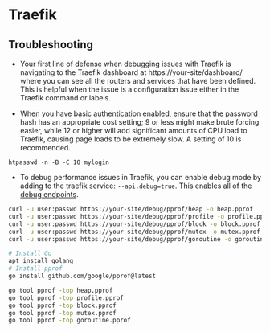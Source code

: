 # Traefik

## Troubleshooting

* Your first line of defense when debugging issues with Traefik is
navigating to the Traefik dashboard at https://your-site/dashboard/
where you can see all the routers and services that have been defined.
This is helpful when the issue is a configuration issue either in the
Traefik command or labels.

* When you have basic authentication enabled, ensure that the
password hash has an appropriate cost setting; 9 or less might make
brute forcing easier, while 12 or higher will add significant amounts
of CPU load to Traefik, causing page loads to be extremely slow. A setting
of 10 is recommended.
```
htpasswd -n -B -C 10 mylogin
```

* To debug performance issues in Traefik, you can enable debug
mode by adding to the traefik service: `--api.debug=true`.
This enables all of the [debug endpoints](https://doc.traefik.io/traefik/operations/api/#debug).

```bash
curl -u user:passwd https://your-site/debug/pprof/heap -o heap.pprof
curl -u user:passwd https://your-site/debug/pprof/profile -o profile.pprof
curl -u user:passwd https://your-site/debug/pprof/block -o block.pprof
curl -u user:passwd https://your-site/debug/pprof/mutex -o mutex.pprof
curl -u user:passwd https://your-site/debug/pprof/goroutine -o goroutine.pprof

# Install Go
apt install golang
# Install pprof
go install github.com/google/pprof@latest

go tool pprof -top heap.pprof
go tool pprof -top profile.pprof
go tool pprof -top block.pprof
go tool pprof -top mutex.pprof
go tool pprof -top goroutine.pprof
```
